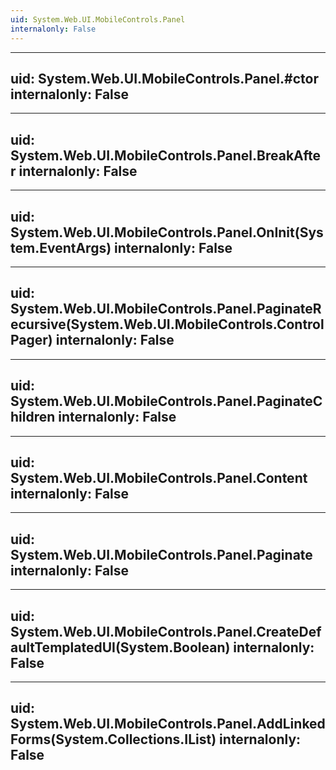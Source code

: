 ```yaml
---
uid: System.Web.UI.MobileControls.Panel
internalonly: False
---
```


---
uid: System.Web.UI.MobileControls.Panel.#ctor
internalonly: False
---

---
uid: System.Web.UI.MobileControls.Panel.BreakAfter
internalonly: False
---

---
uid: System.Web.UI.MobileControls.Panel.OnInit(System.EventArgs)
internalonly: False
---

---
uid: System.Web.UI.MobileControls.Panel.PaginateRecursive(System.Web.UI.MobileControls.ControlPager)
internalonly: False
---

---
uid: System.Web.UI.MobileControls.Panel.PaginateChildren
internalonly: False
---

---
uid: System.Web.UI.MobileControls.Panel.Content
internalonly: False
---

---
uid: System.Web.UI.MobileControls.Panel.Paginate
internalonly: False
---

---
uid: System.Web.UI.MobileControls.Panel.CreateDefaultTemplatedUI(System.Boolean)
internalonly: False
---

---
uid: System.Web.UI.MobileControls.Panel.AddLinkedForms(System.Collections.IList)
internalonly: False
---
